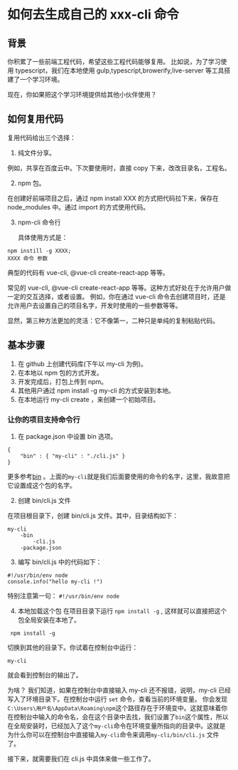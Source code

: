 # 如何去生成自己的 xxx-cli 命令

## 背景

你积累了一些前端工程代码，希望这些工程代码能够复用。 比如说，为了学习使用 typescript，我们在本地使用 gulp,typescript,browerify,live-server 等工具搭建了一个学习环境。

现在，你如果把这个学习环境提供给其他小伙伴使用？

## 如何复用代码

复用代码给出三个选择：

1. 纯文件分享。

例如，共享在百度云中。下次要使用时，直接 copy 下来，改改目录名，工程名。

2. npm 包。

在创建好前端项目之后，通过 npm install XXX 的方式把代码拉下来，保存在 node_modules 中。通过 import 的方式使用代码。

3. npm-cli 命令行

   具体使用方式是：

```
npm instill -g XXXX;
XXXX 命令 参数
```

典型的代码有 vue-cli, @vue-cli create-react-app 等等。

常见的 vue-cli, @vue-cli create-react-app 等等。这种方式好处在于允许用户做一定的交互选择，或者设置。 例如，你在通过 vue-cli 命令去创建项目时，还是允许用户去设置自己的项目名字，开发时使用的一些参数等等。

显然，第三种方法更加的灵活：它不像第一，二种只是单纯的复制粘贴代码。

## 基本步骤

1.  在 github 上创建代码库(下午以 my-cli 为例)。
2.  在本地以 npm 包的方式开发。
3.  开发完成后，打包上传到 npm。
4.  其他用户通过 npm install -g my-cli 的方式安装到本地。
5.  在本地运行 my-cli create ，来创建一个初始项目。

### 让你的项目支持命令行

1.  在 package.json 中设置 bin 选项。

```
{
    "bin" : { "my-cli" : "./cli.js" }
}
```

更多参考[bin](!https://docs.npmjs.com/files/package.json#bin) 。上面的`my-cli`就是我们后面要使用的命令的名字，这里，我故意把它设置成这个包的名字。

2.  创建 bin/cli.js 文件

在项目根目录下，创建 bin/cli.js 文件。其中，目录结构如下：

```
my-cli
    -bin
        -cli.js
    -package.json
```

3.  编写 bin/cli.js 中的代码如下：

```
#!/usr/bin/env node
console.info("hello my-cli !")
```

特别注意第一句： `#!/usr/bin/env node`

4.  本地加载这个包
    在项目目录下运行 `npm install -g` , 这样就可以直接把这个包全局安装在本地了。

```
 npm install -g
```

切换到其他的目录下。你试着在控制台中运行：

```
my-cli
```

就会看到控制台的输出了。

为啥？
我们知道，如果在控制台中直接输入 my-cli 还不报错，说明，my-cli 已经写入了环境目录下。在控制台中运行 `set` 命令，查看当前的环境变量。
你会发现`C:\Users\用户名\AppData\Roaming\npm`这个路径存在于环境变中。这就意味着你在控制台中输入的命令名，会在这个目录中去找，我们设置了`bin`这个属性，所以在全局安装时，已经加入了这个`my-cli`命令在环境变量所指向的目录中。这就是为什么你可以在控制台中直接输入`my-cli`命令来调用`my-cli/bin/cli.js` 文件了。

接下来，就需要我们在 cli.js 中具体来做一些工作了。
